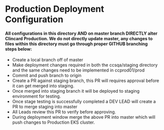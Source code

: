 # Production Deployment Configuration

#### All configurations in this directory AND on master branch DIRECTLY alter Clincard Production. We do not directly update master, any changes to files within this directory must go through proper GITHUB branching steps below:

 * Create a local branch off of master
 * Make deployment changes required in both the ccsqa/staging directory and the same changes need to be implemented in ccprod01/prod
 * Commit and push branch to origin
 * Create a PR against staging branch, this PR will requires approval before it can get merged into staging.
 * Once merged into staging branch it will be deployed to staging environment for testing.
 * Once stage testing is successfully completed a DEV LEAD will create a PR to merge staging into master
 * All Leads review this PR to verify before approving.
 * During deployment window merge the above PR into master which will push changes to Production EKS cluster.
 
